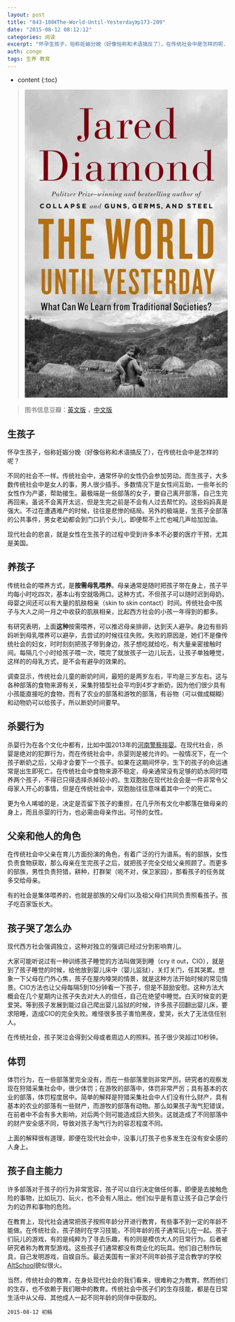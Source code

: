 ```yaml
---
layout: post
title: "043-100《The-World-Until-Yesterday》p173-209"
date: "2015-08-12 08:12:12"
categories: 阅读
excerpt: "怀孕生孩子，俗称妊娠分娩（好像俗称和术语搞反了），在传统社会中是怎样的呢..."
auth: conge
tags: 生养 教育
---
```

* content
{:toc}

> ![the-world-until-yesterday-cover](/assets/images/阅读/118382-16b95d8066e4737a.jpg)

> 图书信息豆瓣：[英文版](http://book.douban.com/subject/10955437/) ，[中文版](http://book.douban.com/subject/25908573/)

## 生孩子

怀孕生孩子，俗称妊娠分娩（好像俗称和术语搞反了），在传统社会中是怎样的呢？

不同的社会不一样。传统社会中，通常怀孕的女性仍会参加劳动。而生孩子，大多数传统社会中是女人的事，男人很少插手。多数情况下是女性间互助，一些年长的女性作为产婆，帮助接生。最极端是一些部落的女子，要自己离开部落，自己生完再回来。虽说不会离开太远，但是生完之前是不会有人过去帮忙的。这些妈妈真是强大。不过在遭遇难产的时候，往往是悲惨的结局。另外的极端是，生孩子全部落的公共事件，男女老幼都会到门口扒个头儿，即便帮不上忙也喊几声给加加油。

现代社会的悲哀，就是女性在生孩子的过程中受到许多本不必要的医疗干预，尤其是美国。

## 养孩子

传统社会的喂养方式，是**按需母乳喂养**。母亲通常是随时把孩子带在身上，孩子平均每小时吃四次，基本山有空就吸两口。这种方式，不但孩子可以随时迟到母奶，母婴之间还可以有大量的肌肤相亲（skin to skin contact）时间。传统社会中孩子与大人之间一月之中收获的肌肤相亲，比起西方社会的小孩一年得到的都多。

有研究表明，上面**这种**按需喂养，可以推迟母亲排卵，达到天人避孕。身边有些妈妈听到母乳喂养可以避孕，去尝试的时候往往失败。失败的原因是，她们不是像传统社会的妇女，时时刻刻把孩子带到身边，孩子想吃就给吃，有大量亲密接触时间。每隔几个小时给孩子喂一次，喂完了就放孩子一边儿玩去，让孩子单独睡觉，这样的的母乳方式，是不会有避孕的效果的。

调查显示，传统社会儿童的断奶时间，最短的是两岁左右，平均是三岁左右。这与各种部落的食物来源有关，采集狩猎型社会平均到4岁才断奶，因为他们很少具有小孩能直接吃的食物，而有了农业的部落和游牧的部落，有谷物（可以做成糊糊）和动物奶可以给孩子，所以断奶时间要早。

## 杀婴行为

杀婴行为在各个文化中都有，比如中国2013年的[河南警察摔婴](http://news.ifeng.com/society/special/henanshuaiying/content-3/detail_2014_01/28/33442408_0.shtml)。在现代社会，杀婴是绝对的犯罪行为，而在传统社会中，杀婴则是被允许的。一般情况下，在一个孩子断奶之后，父母才会要下一个孩子。如果在这期间怀孕，生下的孩子的命运通常是出生即死亡。在传统社会中食物来源不稳定，母亲通常没有足够的奶水同时喂养两个孩子，不得已只得选择杀掉较小的。生双胞胎在现代社会会是一件非常令父母家人开心的事情，但是在传统社会中，双胞胎往往意味着其中一个的死亡。

更为令人唏嘘的是，决定是否留下孩子的重担，在几乎所有文化中都落在做母亲的身上，而且杀婴的行为，也必需由母亲作出。可怜的女性。

## 父亲和他人的角色

在传统社会中父亲在育儿方面扮演的角色，有着广泛的行为谱系。有的部族，女性负责食物获取，那么母亲在生完孩子之后，就把孩子完全交给父亲照顾了。而更多的部族，男性负责狩猎，耕种，打群架（呃不对，保卫家园），那看孩子的任务就多交给母亲。

有的社会是集体喂养的，也就是部族的父母们以及祖父母们共同负责照看孩子。孩子吃百家饭长大。

## 孩子哭了怎么办

现代西方社会强调独立，这种对独立的强调已经过分到影响育儿。

大家可能听说过有一种训练孩子睡觉的方法叫做哭到睡（cry it out，CIO），就是到了孩子睡觉的时候，给他放到婴儿床中（婴儿监狱），关灯关门，任其哭累。想象一下父母在门外心焦，孩子在屋内嚎哭的情景，就是这种方法开始时候的常见情景。CIO方法也让父母每隔5到10分钟看一下孩子，但是不鼓励安慰。这种方法大概会在几个星期内让孩子失去对大人的信任，自己在绝望中睡觉。白天时候变的更爱哭。等到孩子发展到能过自己爬出婴儿监狱的时候，许多孩子回翻出婴儿床，要求陪睡，造成CIO的完全失败。难怪很多孩子害怕黑夜，爱哭，长大了无法信任别人。

在传统社会，孩子哭泣会得到父母或者周边人的照料。孩子很少哭超过10秒钟。

## 体罚

体罚行为，在一些部落里完全没有，而在一些部落里则非常严厉。研究者的观察发现在狩猎采集社会中，很少体罚；在游牧的部落中，体罚非常严厉；具有基本的农业的部落，体罚程度居中。简单的解释是狩猎采集社会中人们没有什么财产，具有基本的农业的部落有一些财产，而游牧的部落有动物。那么如果孩子淘气犯错误，在前者中不会有多大影响，对后两个则可能造成巨大损失。这就造成了不同部落中的财产安全感不同，导致对孩子淘气行为的容忍程度不同。

上面的解释很有道理，即便在现代社会中，没事儿打孩子也多发生在没有安全感的人身上。

## 孩子自主能力

许多部落对于孩子的行为非常宽容，孩子可以自行决定做任何事，即便是去接触危险的事物，比如玩刀、玩火，也不会有人阻止。他们似乎是有意让孩子自己学会行为的边界和事物的危险。

在教育上，现代社会通常把孩子按照年龄分开进行教育，有些事不到一定的年龄不能做。在传统社会，孩子随时在学习技能，不同年龄的孩子通常玩儿在一起。孩子们玩儿的游戏，有的是纯粹为了寻去乐趣，有的则是模仿大人的日常行为。后者被研究者称为教育型游戏。这些孩子们通常都没有商业化的玩具。他们自己制作玩具，自己发明游戏，自娱自乐。最近美国有一家对不同年龄孩子混合教学的学校[AltSchool](https://www.altschool.com/)貌似很火。

当然，传统社会的教育，在身处现代社会的我们看来，很难称之为教育。然而他们的生存，也不依赖于我们眼中的教育。传统社会中孩子们的生存技能，都是在日常生活中从父母、其他成人一起不同年龄的同伴中获取的。

```
2015-08-12 初稿
```
